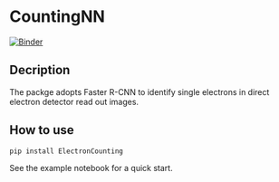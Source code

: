 # CountingNN
[![Binder](https://mybinder.org/badge_logo.svg)](https://mybinder.org/v2/gh/wdwzyyg/ElectronCounting/master)
## Decription
The packge adopts Faster R-CNN to identify single electrons in direct electron detector read out images. 

## How to use
`pip install ElectronCounting`

See the example notebook for a quick start. 
